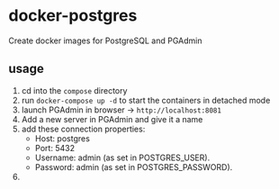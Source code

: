 # docker-postgres
Create docker images for PostgreSQL and PGAdmin

## usage

1. cd into the `compose` directory
2. run `docker-compose up -d` to start the containers in detached mode
3. launch PGAdmin in browser -> `http://localhost:8081`
4. Add a new server in PGAdmin and give it a name
5. add these connection properties:
     * Host: postgres
     * Port: 5432
     * Username: admin (as set in POSTGRES_USER).
     * Password: admin (as set in POSTGRES_PASSWORD).
7. 
